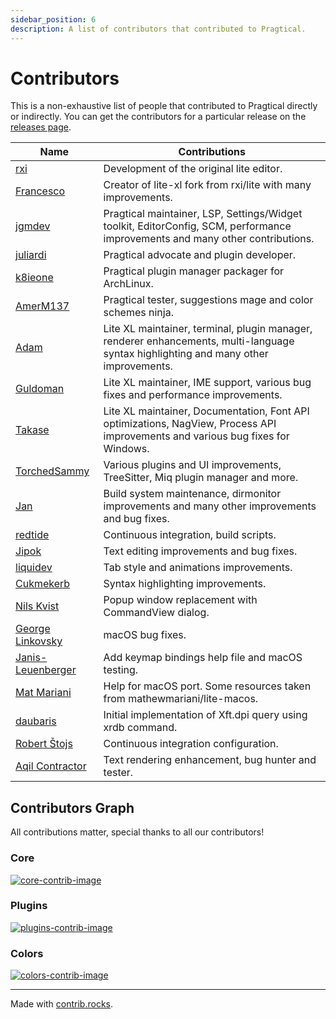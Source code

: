 ```yaml
---
sidebar_position: 6
description: A list of contributors that contributed to Pragtical.
---
```


# Contributors

This is a non-exhaustive list of people that contributed to Pragtical directly
or indirectly. You can get the contributors for a particular release on the
[releases page].

| Name                | Contributions
| ----                | -------------
| [rxi]               | Development of the original lite editor.
| [Francesco]         | Creator of lite-xl fork from rxi/lite with many improvements.
| [jgmdev]            | Pragtical maintainer, LSP, Settings/Widget toolkit, EditorConfig, SCM, performance improvements and many other contributions.
| [juliardi]          | Pragtical advocate and plugin developer.
| [k8ieone]           | Pragtical plugin manager packager for ArchLinux.
| [AmerM137]          | Pragtical tester, suggestions mage and color schemes ninja.
| [Adam]              | Lite XL maintainer, terminal, plugin manager, renderer enhancements, multi-language syntax highlighting and many other improvements.
| [Guldoman]          | Lite XL maintainer, IME support, various bug fixes and performance improvements.
| [Takase]            | Lite XL maintainer, Documentation, Font API optimizations, NagView, Process API improvements and various bug fixes for Windows.
| [TorchedSammy]      | Various plugins and UI improvements, TreeSitter, Miq plugin manager and more.
| [Jan]               | Build system maintenance, dirmonitor improvements and many other improvements and bug fixes.
| [redtide]           | Continuous integration, build scripts.
| [Jipok]             | Text editing improvements and bug fixes.
| [liquidev]          | Tab style and animations improvements.
| [Cukmekerb]         | Syntax highlighting improvements.
| [Nils Kvist]        | Popup window replacement with CommandView dialog.
| [George Linkovsky]  | macOS bug fixes.
| [Janis-Leuenberger] | Add keymap bindings help file and macOS testing.
| [Mat Mariani]       | Help for macOS port. Some resources taken from mathewmariani/lite-macos.
| [daubaris]          | Initial implementation of Xft.dpi query using xrdb command.
| [Robert Štojs]      | Continuous integration configuration.
| [Aqil Contractor]   | Text rendering enhancement, bug hunter and tester.

## Contributors Graph

All contributions matter, special thanks to all our contributors!

### Core
[![core-contrib-image]][core-contrib]

### Plugins
[![plugins-contrib-image]][plugins-contrib]

### Colors
[![colors-contrib-image]][colors-contrib]

---

Made with [contrib.rocks](https://contrib.rocks).


[core-contrib]:       https://github.com/pragtical/pragtical/graphs/contributors
[core-contrib-image]: https://contrib.rocks/image?repo=pragtical/pragtical
[plugins-contrib]:       https://github.com/pragtical/plugins/graphs/contributors
[plugins-contrib-image]: https://contrib.rocks/image?repo=pragtical/plugins
[colors-contrib]:       https://github.com/pragtical/colors/graphs/contributors
[colors-contrib-image]: https://contrib.rocks/image?repo=pragtical/colors
[releases page]:      https://github.com/pragtical/pragtical/releases
[rxi]:                https://github.com/rxi
[Francesco]:          https://github.com/franko
[jgmdev]:             https://github.com/jgmdev
[juliardi]:           https://github.com/juliardi
[k8ieone]:            https://github.com/k8ieone
[AmerM137]:           https://github.com/AmerM137
[Adam]:               https://github.com/adamharrison
[Guldoman]:           https://github.com/guldoman
[Takase]:             https://github.com/takase1121
[TorchedSammy]:       https://github.com/TorchedSammy
[Jan]:                https://github.com/Jan200101
[redtide]:            https://github.com/redtide
[Jipok]:              https://github.com/Jipok
[liquidev]:           https://github.com/liquidev
[Cukmekerb]:          https://github.com/vincens2005
[Nils Kvist]:         https://github.com/budRich
[George Linkovsky]:   https://github.com/Timofffee
[Janis-Leuenberger]:  https://github.com/Janis-Leuenberger
[Mat Mariani]:        https://github.com/mathewmariani
[daubaris]:           https://github.com/daubaris
[Robert Štojs]:       https://github.com/netrobert
[Aqil Contractor]:    https://github.com/AqilCont
